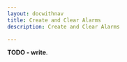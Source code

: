 ```yaml
---
layout: docwithnav
title: Create and Clear Alarms
description: Create and Clear Alarms

---
```


**TODO - write**.